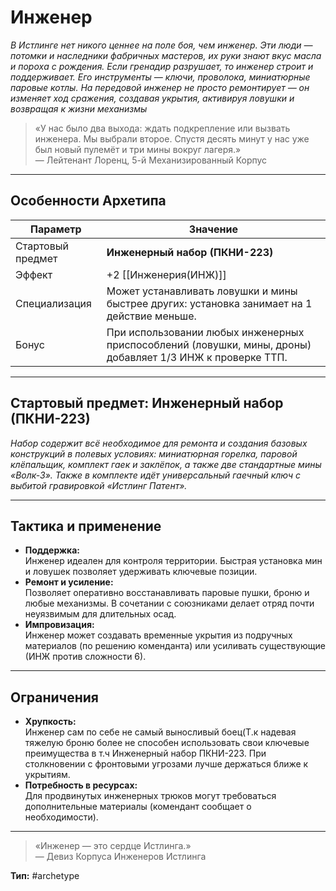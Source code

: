 # Инженер

_В Истлинге нет никого ценнее на поле боя, чем инженер. Эти люди — потомки и наследники фабричных мастеров, их руки знают вкус масла и пороха с рождения. Если гренадир разрушает, то инженер строит и поддерживает. Его инструменты — ключи, проволока, миниатюрные паровые котлы. На передовой инженер не просто ремонтирует — он изменяет ход сражения, создавая укрытия, активируя ловушки и возвращая к жизни механизмы_

> «У нас было два выхода: ждать подкрепление или вызвать инженера. Мы выбрали второе. Спустя десять минут у нас уже был новый пулемёт и три мины вокруг лагеря.»  
> — Лейтенант Лоренц, 5-й Механизированный Корпус

---

## Особенности Архетипа

| Параметр          | Значение                                                                                                   |
| ----------------- | ---------------------------------------------------------------------------------------------------------- |
| Стартовый предмет | **Инженерный набор (ПКНИ-223)**                                                                            |
| Эффект            | +2 [[Инженерия(ИНЖ)]]                                                                                      |
| Специализация     | Может устанавливать ловушки и мины быстрее других: установка занимает на 1 действие меньше.                |
| Бонус             | При использовании любых инженерных приспособлений (ловушки, мины, дроны) добавляет 1/3 ИНЖ к проверке ТТП. |

---
## Стартовый предмет: Инженерный набор (ПКНИ-223)

_Набор содержит всё необходимое для ремонта и создания базовых конструкций в полевых условиях: миниатюрная горелка, паровой клёпальщик, комплект гаек и заклёпок, а также две стандартные мины «Волк-3». Также в комплекте идёт универсальный гаечный ключ с выбитой гравировкой «Истлинг Патент»._

---

## Тактика и применение
- **Поддержка:**  
  Инженер идеален для контроля территории. Быстрая установка мин и ловушек позволяет удерживать ключевые позиции.
- **Ремонт и усиление:**  
  Позволяет оперативно восстанавливать паровые пушки, броню и любые механизмы. В сочетании с союзниками делает отряд почти неуязвимым для длительных осад.
- **Импровизация:**  
  Инженер может создавать временные укрытия из подручных материалов (по решению коменданта) или усиливать существующие (ИНЖ против сложности 6).

---
## Ограничения

- **Хрупкость:**  
  Инженер сам по себе не самый выносливый боец(Т.к надевая тяжелую броню более не способен использовать свои ключевые преимущества в т.ч Инженерный набор ПКНИ-223. При столкновении с фронтовыми угрозами лучше держаться ближе к укрытиям.
- **Потребность в ресурсах:**  
  Для продвинутых инженерных трюков могут требоваться дополнительные материалы (комендант сообщает о необходимости).

---

> «Инженер — это сердце Истлинга.»  
> — Девиз Корпуса Инженеров Истлинга


**Тип:** #archetype
